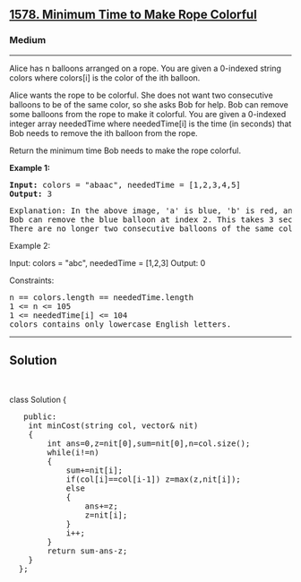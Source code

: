 
<h2><a href="https://leetcode.com/problems/minimum-time-to-make-rope-colorful/description/">1578. Minimum Time to Make Rope Colorful</a></h2>
<h3>Medium</h3>
<hr>
<div><p>
Alice has n balloons arranged on a rope. You are given a 0-indexed string colors where colors[i] is the color of the ith balloon.

Alice wants the rope to be colorful. She does not want two consecutive balloons to be of the same color, so she asks Bob for help. Bob can remove some balloons from the rope to make it colorful. You are given a 0-indexed integer array neededTime where neededTime[i] is the time (in seconds) that Bob needs to remove the ith balloon from the rope.

Return the minimum time Bob needs to make the rope colorful.

</p>

<p><strong>Example 1:</strong></p>
<pre><strong>Input:</strong> colors = "abaac", neededTime = [1,2,3,4,5]
<strong>Output:</strong> 3
</pre>

<pre>
Explanation: In the above image, 'a' is blue, 'b' is red, and 'c' is green.
Bob can remove the blue balloon at index 2. This takes 3 seconds.
There are no longer two consecutive balloons of the same color. Total time = 3.
</pre>
  
Example 2:

Input: colors = "abc", neededTime = [1,2,3]
Output: 0
 

Constraints:
<pre>
n == colors.length == neededTime.length
1 <= n <= 105
1 <= neededTime[i] <= 104
colors contains only lowercase English letters.
</pre>

<hr>
 <h2><strong><b>Solution</b></strong></h2>
 <br>


  class Solution 
  {
  <pre>
   public:
    int minCost(string col, vector<int>& nit) 
    {
        int ans=0,z=nit[0],sum=nit[0],n=col.size();         
        while(i!=n)
        {
            sum+=nit[i];
            if(col[i]==col[i-1]) z=max(z,nit[i]);
            else 
            {
                ans+=z;
                z=nit[i];
            }
            i++;
        }
        return sum-ans-z;
    }
  };
</pre>

